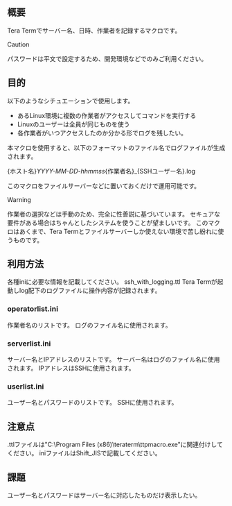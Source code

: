 ## 概要

Tera Termでサーバー名、日時、作業者を記録するマクロです。

> [!Caution]
> パスワードは平文で設定するため、開発環境などでのみご利用ください。

## 目的

以下のようなシチュエーションで使用します。

- あるLinux環境に複数の作業者がアクセスしてコマンドを実行する
- Linuxのユーザーは全員が同じものを使う
- 各作業者がいつアクセスしたのか分かる形でログを残したい。

本マクロを使用すると、以下のフォーマットのファイル名でログファイルが生成されます。

{ホスト名}_YYYY-MM-DD-hhmmss_{作業者名}_{SSHユーザー名}.log

このマクロをファイルサーバーなどに置いておくだけで運用可能です。

> [!Warning]
> 作業者の選択などは手動のため、完全に性善説に基づいています。
> セキュアな要件がある場合はちゃんとしたシステムを使うことが望ましいです。
> このマクロはあくまで、Tera Termとファイルサーバーしか使えない環境で苦し紛れに使うものです。

## 利用方法

各種iniに必要な情報を記載してください。
ssh_with_logging.ttl
Tera Termが起動しlog配下のログファイルに操作内容が記録されます。

### operatorlist.ini

作業者名のリストです。
ログのファイル名に使用されます。

### serverlist.ini

サーバー名とIPアドレスのリストです。
サーバー名はログのファイル名に使用されます。
IPアドレスはSSHに使用されます。

### userlist.ini

ユーザー名とパスワードのリストです。
SSHに使用されます。

## 注意点

.ttlファイルは"C:\Program Files (x86)\teraterm\ttpmacro.exe"に関連付けしてください。
iniファイルはShift_JISで記載してください。

## 課題

ユーザー名とパスワードはサーバー名に対応したものだけ表示したい。
